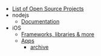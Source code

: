 * [List of Open Source Projects](../README.md)
* nodejs
  * [Documentation](nodejs/documentation.md)
* iOS
  * [Frameworks, libraries & more](iOS/other/README.md)
  * [Apps](iOS/apps/README.md)
    * [archive](iOS/apps/ARCHIVE.md)
